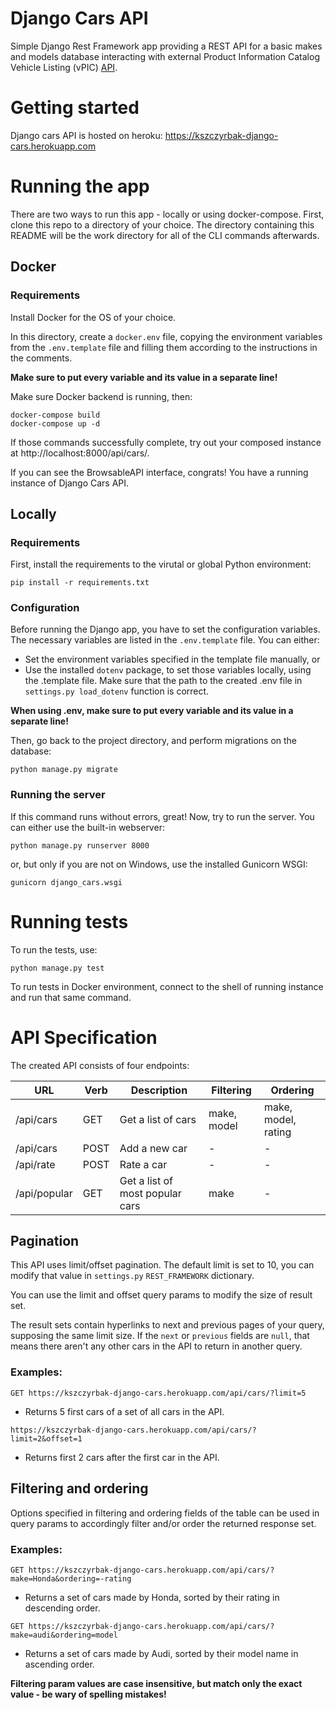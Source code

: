 # Django Cars API

Simple Django Rest Framework app providing a REST API for a basic makes and models database interacting with external Product Information Catalog Vehicle Listing (vPIC) [API](https://vpic.nhtsa.dot.gov/api/).

# Getting started

Django cars API is hosted on heroku: https://kszczyrbak-django-cars.herokuapp.com

# Running the app

There are two ways to run this app - locally or using docker-compose.
First, clone this repo to a directory of your choice. The directory containing this README will be the work directory for all of the CLI commands afterwards.

## Docker

### Requirements

Install Docker for the OS of your choice.

In this directory, create a `docker.env` file, copying the environment variables from the `.env.template` file and filling them according to the instructions in the comments.

**Make sure to put every variable and its value in a separate line!**

Make sure Docker backend is running, then:
```
docker-compose build
docker-compose up -d
```

If those commands successfully complete, try out your composed instance at http://localhost:8000/api/cars/.

If you can see the BrowsableAPI interface, congrats! You have a running instance of Django Cars API.

## Locally

### Requirements

First, install the requirements to the virutal or global Python environment:

`pip install -r requirements.txt`

### Configuration
Before running the Django app, you have to set the configuration variables. The necessary variables are listed in the `.env.template` file. You can either:
* Set the environment variables specified in the template file manually, or
* Use the installed `dotenv` package, to set those variables locally, using the .template file. Make sure that the path to the created .env file in `settings.py load_dotenv` function is correct.

**When using .env, make sure to put every variable and its value in a separate line!**


Then, go back to the project directory, and perform migrations on the database:

```python manage.py migrate```

### Running the server

If this command runs without errors, great! Now, try to run the server. You can either use the built-in webserver:

`python manage.py runserver 8000`

or, but only if you are not on Windows, use the installed Gunicorn WSGI:

`gunicorn django_cars.wsgi`

# Running tests

To run the tests, use:

`python manage.py test`

To run tests in Docker environment, connect to the shell of running instance and run that same command.

# API Specification

The created API consists of four endpoints:


| URL          | Verb | Description                     | Filtering   | Ordering            |
| ------------ | ---- | ------------------------------- | ----------- | ------------------- |
| /api/cars    | GET  | Get a list of cars              | make, model | make, model, rating |
| /api/cars    | POST | Add a new car                   | -           | -                   |
| /api/rate    | POST | Rate a car                      | -           | -                   |
| /api/popular | GET  | Get a list of most popular cars | make        | -                   |

## Pagination

This API uses limit/offset pagination. The default limit is set to 10, you can modify that value in `settings.py` `REST_FRAMEWORK` dictionary.

You can use the limit and offset query params to modify the size of result set.

The result sets contain hyperlinks to next and previous pages of your query, supposing the same limit size. If the `next` or `previous` fields are `null`, that means there aren't any other cars in the API to return in another query. 
### Examples:

`GET https://kszczyrbak-django-cars.herokuapp.com/api/cars/?limit=5`

* Returns 5 first cars of a set of all cars in the API.

`https://kszczyrbak-django-cars.herokuapp.com/api/cars/?limit=2&offset=1`

* Returns first 2 cars after the first car in the API.
## Filtering and ordering

Options specified in filtering and ordering fields of the table can be used in query params to accordingly filter and/or order the returned response set.

### Examples:

`GET https://kszczyrbak-django-cars.herokuapp.com/api/cars/?make=Honda&ordering=-rating`

* Returns a set of cars made by Honda, sorted by their rating in descending order.

`GET https://kszczyrbak-django-cars.herokuapp.com/api/cars/?make=audi&ordering=model`

* Returns a set of cars made by Audi, sorted by their model name in ascending order.

 **Filtering param values are case insensitive, but match only the exact value - be wary of spelling mistakes!**